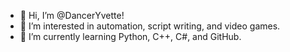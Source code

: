 - 👋 Hi, I’m @DancerYvette!
- 👀 I’m interested in automation, script writing, and video games.
- 🌱 I’m currently learning Python, C++, C#, and GitHub.

<!---
DancerYvette/DancerYvette is a ✨ special ✨ repository because its `README.md` (this file) appears on your GitHub profile.
You can click the Preview link to take a look at your changes.
--->
